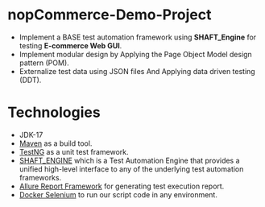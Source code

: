 # nopCommerce-Demo-Project

* Implement a BASE test automation framework using **SHAFT_Engine** for testing **E-commerce Web GUI**.
* Implement modular design by Applying the Page Object Model design pattern (POM).
* Externalize test data using JSON files And Applying data driven testing (DDT).


# Technologies

* JDK-17
* [Maven](https://maven.apache.org/) as a build tool.
* [TestNG](https://testng.org/) as a unit test framework.
* [SHAFT_ENGINE](https://github.com/MohabMohie/SHAFT_ENGINE) which is a Test Automation Engine that provides a unified high-level interface to any of the underlying test automation frameworks.
* [Allure Report Framework](https://docs.qameta.io/allure/) for generating test execution report.
* [Docker Selenium](https://github.com/SeleniumHQ/docker-selenium) to run our script code in any environment.


